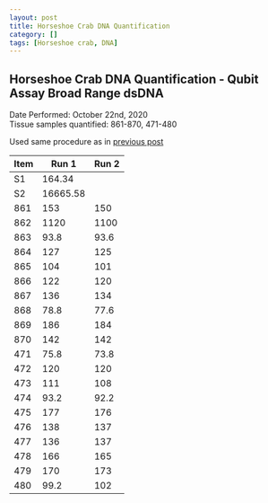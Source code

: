 ```yaml
---
layout: post
title: Horseshoe Crab DNA Quantification
category: []
tags: [Horseshoe crab, DNA]
---
```

## Horseshoe Crab DNA Quantification - Qubit Assay Broad Range dsDNA
Date Performed: October 22nd, 2020\
Tissue samples quantified: 861-870, 471-480

Used same procedure as in [previous post](https://njameral.github.io/Ameral_Lab_Notebook/Horseshoe-Crab-DNA-Assay/)

 Item | Run 1 | Run 2
 ---- | ---- | ----
 S1   | 164.34 |
 S2   | 16665.58 |
 861  | 153 | 150
 862  | 1120 | 1100
 863  | 93.8 | 93.6
 864  | 127 | 125
 865  | 104 | 101
 866  | 122 | 120
 867  | 136 | 134
 868  | 78.8 | 77.6
 869  | 186 | 184
 870  | 142 | 142
 471  | 75.8 | 73.8
 472  | 120 | 120
 473  | 111 | 108
 474  | 93.2 | 92.2
 475  | 177 | 176
 476  | 138 | 137
 477  | 136 | 137
 478  | 166 | 165
 479  | 170 | 173
 480  | 99.2 | 102

